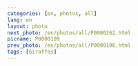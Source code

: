 ```yaml
---
categories: [en, photos, all]
lang: en
layout: photo
next_photo: /en/photos/all/P0000262.html
picname: P0000109
prev_photo: /en/photos/all/P0000106.html
tags: [Giraffes]
---
```

